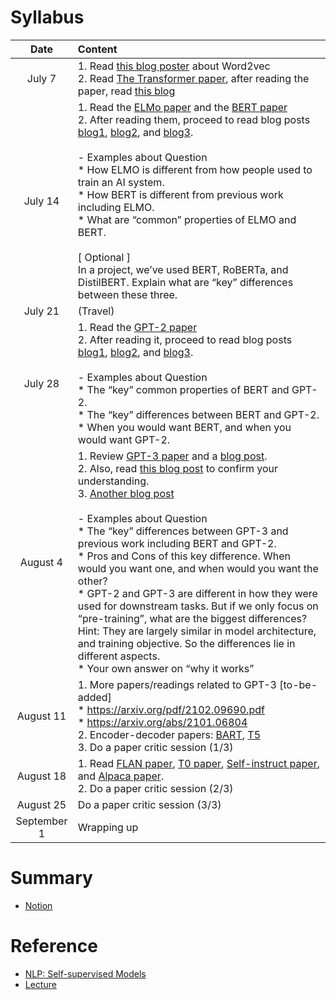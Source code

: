 # Syllabus

Date|Content
:---: | :---
July 7 | 1. Read [this blog poster](https://jalammar.github.io/illustrated-word2vec/) about Word2vec<br>2. Read [The Transformer paper](https://arxiv.org/abs/1706.03762), after reading the paper, read [this blog](https://jalammar.github.io/illustrated-transformer/)
July 14 | 1. Read the [ELMo paper](https://aclanthology.org/N18-1202.pdf) and the [BERT paper](https://arxiv.org/abs/1810.04805)<br>2. After reading them, proceed to read blog posts [blog1](https://jalammar.github.io/illustrated-bert/), [blog2](https://jalammar.github.io/illustrated-bert/), and [blog3](https://jalammar.github.io/a-visual-guide-to-using-bert-for-the-first-time/).<br><br>- Examples about Question<br>* How ELMO is different from how people used to train an AI system.<br>* How BERT is different from previous work including ELMO.<br>* What are “common” properties of ELMO and BERT.<br><br>[ Optional ]<br>In a project, we’ve used BERT, RoBERTa, and DistilBERT. Explain what are “key” differences between these three.
July 21 | (Travel)
July 28 | 1. Read the [GPT-2 paper](https://d4mucfpksywv.cloudfront.net/better-language-models/language_models_are_unsupervised_multitask_learners.pdf)<br>2. After reading it, proceed to read blog posts [blog1](https://jalammar.github.io/illustrated-gpt2/), [blog2](https://www.ibm.com/blog/how-bert-and-gpt-models-change-the-game-for-nlp/), and [blog3](https://huggingface.co/learn/nlp-course/chapter1/4).<br><br>- Examples about Question<br>* The “key” common properties of BERT and GPT-2.<br>* The “key” differences between BERT and GPT-2.<br>* When you would want BERT, and when you would want GPT-2.
August 4 | 1. Review [GPT-3 paper](https://arxiv.org/abs/2005.14165) and a [blog post](http://ai.stanford.edu/blog/in-context-learning/).<br>2. Also, read [this blog post](https://jalammar.github.io/how-gpt3-works-visualizations-animations/) to confirm your understanding.<br>3. [Another blog post](https://www.understandingai.org/p/large-language-models-explained-with)<br><br>- Examples about Question<br>* The “key” differences between GPT-3 and previous work including BERT and GPT-2.<br>* Pros and Cons of this key difference. When would you want one, and when would you want the other?<br>* GPT-2 and GPT-3 are different in how they were used for downstream tasks. But if we only focus on “pre-training”, what are the biggest differences? Hint: They are largely similar in model architecture, and training objective. So the differences lie in different aspects.<br>* Your own answer on “why it works”
August 11 | 1. More papers/readings related to GPT-3 [to-be-added]<br>* https://arxiv.org/pdf/2102.09690.pdf<br>* https://arxiv.org/abs/2101.06804<br>2. Encoder-decoder papers: [BART](https://arxiv.org/abs/1910.13461), [T5](https://arxiv.org/abs/1910.10683)<br>3. Do a paper critic session (1/3)
August 18 | 1. Read [FLAN paper](https://arxiv.org/pdf/2109.01652.pdf), [T0 paper](https://arxiv.org/abs/2110.08207), [Self-instruct paper](https://arxiv.org/abs/2212.10560), and [Alpaca paper](https://crfm.stanford.edu/2023/03/13/alpaca.html).<br>2. Do a paper critic session (2/3)
August 25 | Do a paper critic session (3/3)
September 1 | Wrapping up

# Summary
* [Notion](https://bottlenose-bracket-787.notion.site/Paper-Review-fb9a4822a7c84fc690c4e6513887ff0d?pvs=4)

# Reference
* [NLP: Self-supervised Models](https://self-supervised.cs.jhu.edu/sp2023/)
* [Lecture](https://www.youtube.com/watch?v=bZQun8Y4L2A&t=994s)
